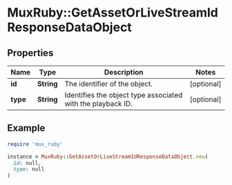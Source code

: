# MuxRuby::GetAssetOrLiveStreamIdResponseDataObject

## Properties

| Name | Type | Description | Notes |
| ---- | ---- | ----------- | ----- |
| **id** | **String** | The identifier of the object. | [optional] |
| **type** | **String** | Identifies the object type associated with the playback ID. | [optional] |

## Example

```ruby
require 'mux_ruby'

instance = MuxRuby::GetAssetOrLiveStreamIdResponseDataObject.new(
  id: null,
  type: null
)
```

